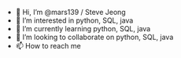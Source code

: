 - 👋 Hi, I’m @mars139 / Steve Jeong
- 👀 I’m interested in python, SQL, java
- 🌱 I’m currently learning python, SQL, java
- 💞️ I’m looking to collaborate on python, SQL, java
- 📫 How to reach me 

<!---
mars139/mars139 is a ✨ special ✨ repository because its `README.md` (this file) appears on your GitHub profile.
You can click the Preview link to take a look at your changes.
--->
